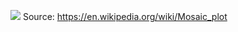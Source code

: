 ![](https://upload.wikimedia.org/wikipedia/commons/8/84/Mosaic-big.png)
Source: https://en.wikipedia.org/wiki/Mosaic_plot